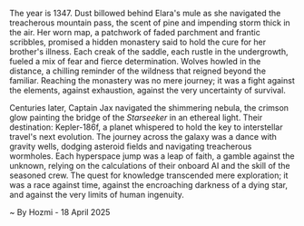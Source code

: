 
The year is 1347.  Dust billowed behind Elara's mule as she navigated the treacherous mountain pass, the scent of pine and impending storm thick in the air.  Her worn map, a patchwork of faded parchment and frantic scribbles, promised a hidden monastery said to hold the cure for her brother's illness.  Each creak of the saddle, each rustle in the undergrowth, fueled a mix of fear and fierce determination.  Wolves howled in the distance, a chilling reminder of the wildness that reigned beyond the familiar.  Reaching the monastery was no mere journey; it was a fight against the elements, against exhaustion, against the very uncertainty of survival.


Centuries later, Captain Jax navigated the shimmering nebula, the crimson glow painting the bridge of the *Starseeker* in an ethereal light.  Their destination: Kepler-186f, a planet whispered to hold the key to interstellar travel's next evolution.  The journey across the galaxy was a dance with gravity wells, dodging asteroid fields and navigating treacherous wormholes.  Each hyperspace jump was a leap of faith, a gamble against the unknown, relying on the calculations of their onboard AI and the skill of the seasoned crew.  The quest for knowledge transcended mere exploration; it was a race against time, against the encroaching darkness of a dying star, and against the very limits of human ingenuity.

~ By Hozmi - 18 April 2025
